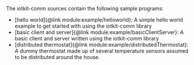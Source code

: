 The iotkit-comm sources contain the following sample programs:

* [hello world]{@link module:example/helloworld}: A simple hello world example to get started with using the
iotkit-comm library
* [basic client and server]{@link module:example/basicClientServer}: A basic client and server written using the
iotkit-comm library
* [distributed thermostat]{@link module:example/distributedThermostat}: A dummy thermostat made up of several
 temperature sensors assumed to be distributed around the house.
